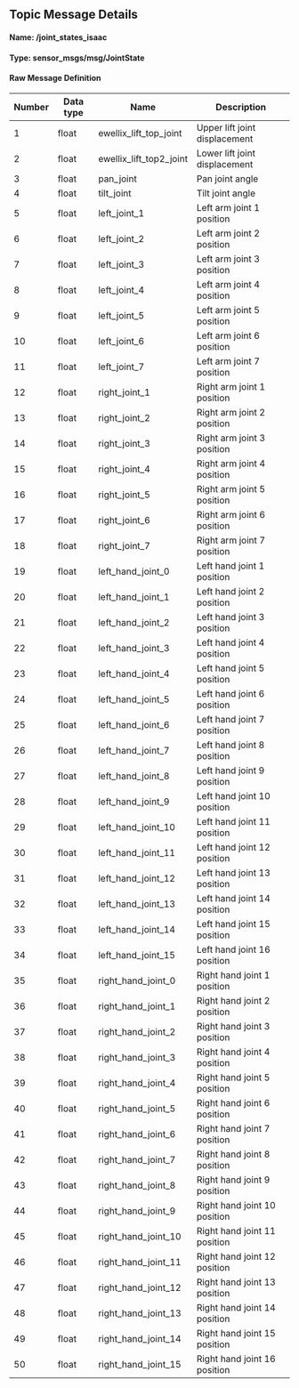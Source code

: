 ## Topic Message Details 

#### Name: /joint_states_isaac
#### Type: sensor_msgs/msg/JointState

#### Raw Message Definition

| Number | Data type | Name | Description |
|---|---|---|---|
| 1 | float | ewellix_lift_top_joint | Upper lift joint displacement |
| 2 | float | ewellix_lift_top2_joint | Lower lift joint displacement |
| 3 | float | pan_joint | Pan joint angle |
| 4 | float | tilt_joint | Tilt joint angle |
| 5 | float | left_joint_1 | Left arm joint 1 position |
| 6 | float | left_joint_2 | Left arm joint 2 position |
| 7 | float | left_joint_3 | Left arm joint 3 position |
| 8 | float | left_joint_4 | Left arm joint 4 position |
| 9 | float | left_joint_5 | Left arm joint 5 position |
| 10 | float | left_joint_6 | Left arm joint 6 position |
| 11 | float | left_joint_7 | Left arm joint 7 position |
| 12 | float | right_joint_1 | Right arm joint 1 position |
| 13 | float | right_joint_2 | Right arm joint 2 position |
| 14 | float | right_joint_3 | Right arm joint 3 position |
| 15 | float | right_joint_4 | Right arm joint 4 position |
| 16 | float | right_joint_5 | Right arm joint 5 position |
| 17 | float | right_joint_6 | Right arm joint 6 position |
| 18 | float | right_joint_7 | Right arm joint 7 position |
| 19 | float | left_hand_joint_0 | Left hand joint 1 position |
| 20 | float | left_hand_joint_1 | Left hand joint 2 position |
| 21 | float | left_hand_joint_2 | Left hand joint 3 position |
| 22 | float | left_hand_joint_3 | Left hand joint 4 position |
| 23 | float | left_hand_joint_4 | Left hand joint 5 position |
| 24 | float | left_hand_joint_5 | Left hand joint 6 position |
| 25 | float | left_hand_joint_6 | Left hand joint 7 position |
| 26 | float | left_hand_joint_7 | Left hand joint 8 position |
| 27 | float | left_hand_joint_8 | Left hand joint 9 position |
| 28 | float | left_hand_joint_9 | Left hand joint 10 position |
| 29 | float | left_hand_joint_10 | Left hand joint 11 position |
| 30 | float | left_hand_joint_11 | Left hand joint 12 position |
| 31 | float | left_hand_joint_12 | Left hand joint 13 position |
| 32 | float | left_hand_joint_13 | Left hand joint 14 position |
| 33 | float | left_hand_joint_14 | Left hand joint 15 position |
| 34 | float | left_hand_joint_15 | Left hand joint 16 position |
| 35 | float | right_hand_joint_0 | Right hand joint 1 position |
| 36 | float | right_hand_joint_1 | Right hand joint 2 position |
| 37 | float | right_hand_joint_2 | Right hand joint 3 position |
| 38 | float | right_hand_joint_3 | Right hand joint 4 position |
| 39 | float | right_hand_joint_4 | Right hand joint 5 position |
| 40 | float | right_hand_joint_5 | Right hand joint 6 position |
| 41 | float | right_hand_joint_6 | Right hand joint 7 position |
| 42 | float | right_hand_joint_7 | Right hand joint 8 position |
| 43 | float | right_hand_joint_8 | Right hand joint 9 position |
| 44 | float | right_hand_joint_9 | Right hand joint 10 position |
| 45 | float | right_hand_joint_10 | Right hand joint 11 position |
| 46 | float | right_hand_joint_11 | Right hand joint 12 position |
| 47 | float | right_hand_joint_12 | Right hand joint 13 position |
| 48 | float | right_hand_joint_13 | Right hand joint 14 position |
| 49 | float | right_hand_joint_14 | Right hand joint 15 position |
| 50 | float | right_hand_joint_15 | Right hand joint 16 position |
